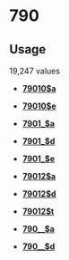# 790

## Usage

19,247 values

-   **[79010$a](../../tags/790/79010a-1.md)**  

-   **[79010$e](../../tags/790/79010e-2.md)**  

-   **[7901\_$a](../../tags/790/7901_a-3.md)**  

-   **[7901\_$d](../../tags/790/7901_d-4.md)**  

-   **[7901\_$e](../../tags/790/7901_e-5.md)**  

-   **[79012$a](../../tags/790/79012a-6.md)**  

-   **[79012$d](../../tags/790/79012d-7.md)**  

-   **[79012$t](../../tags/790/79012t-8.md)**  

-   **[790\_\_$a](../../tags/790/790__a-9.md)**  

-   **[790\_\_$d](../../tags/790/790__d-10.md)**  


